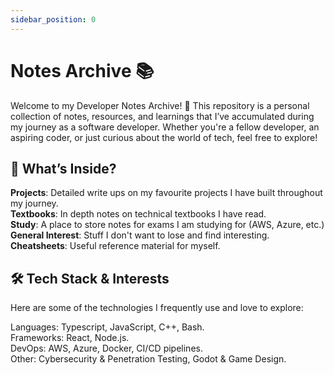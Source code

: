 ```yaml
---
sidebar_position: 0
---
```


# Notes Archive 📚

Welcome to my Developer Notes Archive! 🚀 This repository is a personal collection of notes, resources, and learnings that I’ve accumulated during my journey as a software developer. Whether you're a fellow developer, an aspiring coder, or just curious about the world of tech, feel free to explore!

## 📖 What’s Inside?

**Projects**: Detailed write ups on my favourite projects I have built throughout my journey.  
**Textbooks**: In depth notes on technical textbooks I have read.  
**Study**: A place to store notes for exams I am studying for (AWS, Azure, etc.)  
**General Interest**: Stuff I don't want to lose and find interesting.  
**Cheatsheets**: Useful reference material for myself.  

## 🛠 Tech Stack & Interests

Here are some of the technologies I frequently use and love to explore:

Languages: Typescript, JavaScript, C++, Bash.  
Frameworks: React, Node.js.  
DevOps: AWS, Azure, Docker, CI/CD pipelines.  
Other: Cybersecurity & Penetration Testing, Godot & Game Design.  
